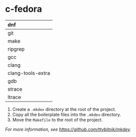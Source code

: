 # c-fedora

| dnf               |
|:------------------|
| git               |
| make              |
| ripgrep           |
| gcc               |
| clang             |
| clang-tools-extra |
| gdb               |
| strace            |
| ltrace            |

1. Create a `.mkdev` directory at the root of the project.
2. Copy all the boilerplate files into the `.mkdev` directory.
3. Move the `Makefile` to the root of the project.

*For more information, see <https://github.com/ttybitnik/mkdev>.*
